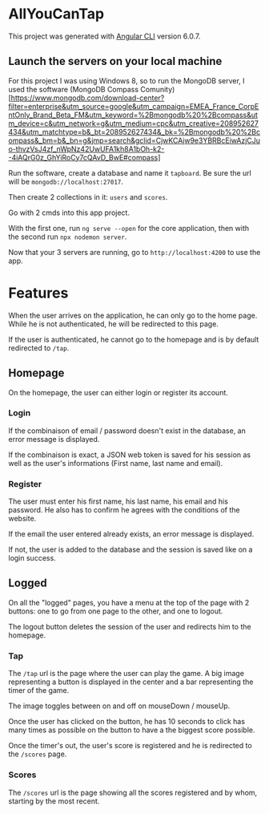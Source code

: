 # AllYouCanTap

This project was generated with [Angular CLI](https://github.com/angular/angular-cli) version 6.0.7.

## Launch the servers on your local machine

For this project I was using Windows 8, so to run the MongoDB server, I used the software (MongoDB Compass Comunity)[https://www.mongodb.com/download-center?filter=enterprise&utm_source=google&utm_campaign=EMEA_France_CorpEntOnly_Brand_Beta_FM&utm_keyword=%2Bmongodb%20%2Bcompass&utm_device=c&utm_network=g&utm_medium=cpc&utm_creative=208952627434&utm_matchtype=b&_bt=208952627434&_bk=%2Bmongodb%20%2Bcompass&_bm=b&_bn=g&jmp=search&gclid=CjwKCAjw9e3YBRBcEiwAzjCJuo-thvzVsJ4zf_nWpNz42UwUFA1kh8A1bOh-k2--4iAQrG0z_GhYiRoCy7cQAvD_BwE#compass]

Run the software, create a database and name it `tapboard`. Be sure the url will be `mongodb://localhost:27017`.

Then create 2 collections in it: `users` and `scores`.

Go with 2 cmds into this app project.

With the first one, run `ng serve --open` for the core application, then with the second run `npx nodemon server`.

Now that your 3 servers are running, go to `http://localhost:4200` to use the app.

# Features

When the user arrives on the application, he can only go to the home page. While he is not authenticated, he will be redirected to this page.

If the user is authenticated, he cannot go to the homepage and is by default redirected to `/tap`.

## Homepage

On the homepage, the user can either login or register its account. 

### Login

If the combinaison of email / password doesn't exist in the database, an error message is displayed. 

If the combinaison is exact, a JSON web token is saved for his session as well as the user's informations (First name, last name and email).

### Register

The user must enter his first name, his last name, his email and his password. He also has to confirm he agrees with the conditions of the website. 

If the email the user entered already exists, an error message is displayed. 

If not, the user is added to the database and the session is saved like on a login success. 

## Logged

On all the "logged" pages, you have a menu at the top of the page with 2 buttons: one to go from one page to the other, and one to logout. 

The logout button deletes the session of the user and redirects him to the homepage. 

### Tap

The `/tap` url is the page where the user can play the game. A big image representing a button is displayed in the center and a bar representing the timer of the game. 

The image toggles between on and off on mouseDown / mouseUp.

Once the user has clicked on the button, he has 10 seconds to click has many times as possible on the button to have a the biggest score possible. 

Once the timer's out, the user's score is registered and he is redirected to the `/scores` page. 

### Scores

The `/scores` url is the page showing all the scores registered and by whom, starting by the most recent. 